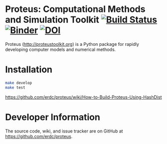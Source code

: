 # Proteus: Computational Methods and Simulation Toolkit [![Build Status](https://travis-ci.com/erdc/proteus.svg?branch=master)](https://travis-ci.com/erdc/proteus) [![Binder](https://mybinder.org/badge_logo.svg)](https://mybinder.org/v2/gh/erdc/training_proteus/master?filepath=index.ipynb)  [![DOI](https://zenodo.org/badge/2212385.svg)](https://zenodo.org/badge/latestdoi/2212385)


Proteus (http://proteustoolkit.org) is a Python package for
rapidly developing computer models and numerical methods.

# Installation

```bash
make develop
make test
```
https://github.com/erdc/proteus/wiki/How-to-Build-Proteus-Using-HashDist

# Developer Information

The source code, wiki, and issue tracker are on GitHub at
https://github.com/erdc/proteus.
